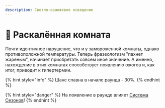 ```yaml
---
description: Светло-оранжевое освещение
---
```


# 🥵 Раскалённая комната

Почти идентичное нарушение, что и у замороженной комнаты, однако противоположной температуры. Теперь фразеологизм "пахнет жареным", начинает приобретать совсем иное значение. А именно, нахождение в этих комнатах способствует появлению ожогов и, как итог, приводит к гипертермии.

{% hint style="info" %}
Шанс спавна в начале раунда - 30%.
{% endhint %}

{% hint style="danger" %}
На появление в раунде влияет [Система Сезонов](../server-systems/seasons-system.md)!
{% endhint %}
